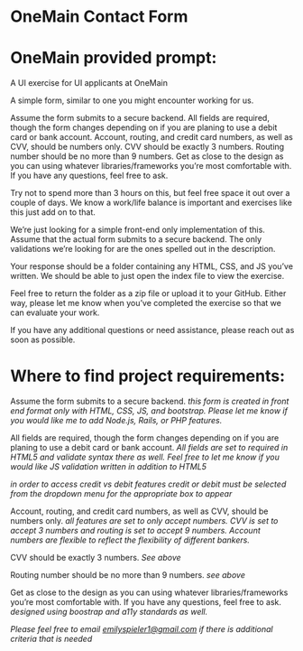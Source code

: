 # OneMain Contact Form

# OneMain provided prompt:

A UI exercise for UI applicants at OneMain

A simple form, similar to one you might encounter working for us.

Assume the form submits to a secure backend.
All fields are required, though the form changes depending on if you are planing to use a debit card or bank account.
Account, routing, and credit card numbers, as well as CVV, should be numbers only.
CVV should be exactly 3 numbers.
Routing number should be no more than 9 numbers.
Get as close to the design as you can using whatever libraries/frameworks you’re most comfortable with. If you have any questions, feel free to ask.

Try not to spend more than 3 hours on this, but feel free space it out over a couple of days. We know a work/life balance is important and exercises like this just add on to that.

We’re just looking for a simple front-end only implementation of this. Assume that the actual form submits to a secure backend. The only validations we’re looking for are the ones spelled out in the description.

Your response should be a folder containing any HTML, CSS, and JS you’ve written. We should be able to just open the index file to view the exercise.

Feel free to return the folder as a zip file or upload it to your GitHub. Either way, please let me know when you’ve completed the exercise so that we can evaluate your work.

If you have any additional questions or need assistance, please reach out as soon as possible.

# Where to find project requirements:

Assume the form submits to a secure backend.
_this form is created in front end format only with HTML, CSS, JS, and bootstrap. Please let me know if you would like me to add Node.js, Rails, or PHP features._

All fields are required, though the form changes depending on if you are planing to use a debit card or bank account.
_All fields are set to required in HTML5 and validate syntax there as well. Feel free to let me know if you would like JS validation written in addition to HTML5_ 

*in order to access credit vs debit features* _credit or debit must be selected from the dropdown menu for the appropriate box to appear_

Account, routing, and credit card numbers, as well as CVV, should be numbers only.
_all features are set to only accept numbers. CVV is set to accept 3 numbers and routing is set to accept 9 numbers. Account numbers are flexible to reflect the flexibility of different bankers._

CVV should be exactly 3 numbers.
_See above_

Routing number should be no more than 9 numbers.
_see above_

Get as close to the design as you can using whatever libraries/frameworks you’re most comfortable with. If you have any questions, feel free to ask.
_designed using boostrap and a11y standards as well._

*Please feel free to email emilyspieler1@gmail.com if there is additional criteria that is needed*
